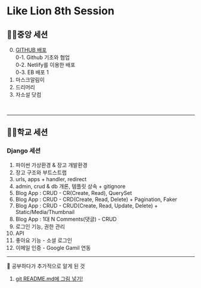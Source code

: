 # Like Lion 8th Session
## 👩‍💻중앙 세션
0. [GITHUB 배포](GitHub_distribution)<br>
    <tab>0-1. Github 기초와 협업<br>
    <tab>0-2. Netlify를 이용한 배포<br>
    <tab>0-3. EB 배포 1<br>
1. 마스크알림이
2. 드리머리
3. 자소설 닷컴
<br>

-----------------------------

## 👨‍💻학교 세션
### Django 세션 
1. 파이썬 가상환경 & 장고 개발환경
2. 장고 구조와 부트스트랩
3. urls, apps + handler, redirect
4. admin, crud & db 개론, 템플릿 상속 + gitignore
5. Blog App : CRUD - CR(Create, Read), QuerySet
6. Blog App : CRUD - CRD(Create, Read, Delete) + Pagination, Faker
7. Blog App : CRUD - CRUD(Create, Read, Update, Delete) + Static/Media/Thumbnail
8. Blog App : 1대 N Comments(댓글) - CRUD
9. 로그인 기능, 권한 관리
10. API
11. 좋아요 기능 - 소셜 로그인
12. 이메일 인증 - Google Gamil 연동

----------------------------------------
🤭 공부하다가 추가적으로 알게 된 것
1. [git README.md에 그림 넣기!](ADD/Assert_img.md)

